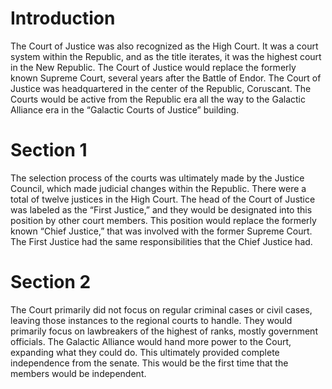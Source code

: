 # Introduction

The Court of Justice was also recognized as the High Court.
It was a court system within the Republic, and as the title iterates, it was the highest court in the New Republic.
The Court of Justice would replace the formerly known Supreme Court, several years after the Battle of Endor.
The Court of Justice was headquartered in the center of the Republic, Coruscant.
The Courts would be active from the Republic era all the way to the Galactic Alliance era in the “Galactic Courts of Justice” building.

# Section 1

The selection process of the courts was ultimately made by the Justice Council, which made judicial changes within the Republic.
There were a total of twelve justices in the High Court.
The head of the Court of Justice was labeled as the “First Justice,” and they would be designated into this position by other court members.
This position would replace the formerly known “Chief Justice,” that was involved with the former Supreme Court.
The First Justice had the same responsibilities that the Chief Justice had.

# Section 2

The Court primarily did not focus on regular criminal cases or civil cases, leaving those instances to the regional courts to handle.
They would primarily focus on lawbreakers of the highest of ranks, mostly government officials.
The Galactic Alliance would hand more power to the Court, expanding what they could do.
This ultimately provided complete independence from the senate.
This would be the first time that the members would be independent.
